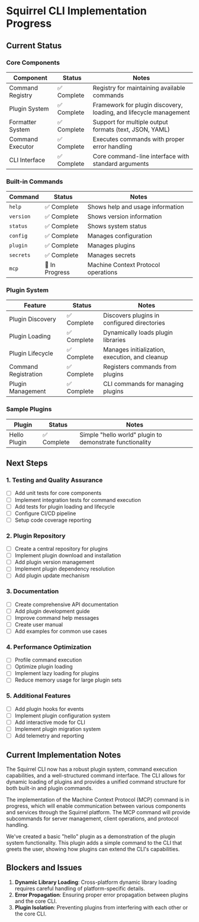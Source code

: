 # Squirrel CLI Implementation Progress

## Current Status

### Core Components
| Component | Status | Notes |
|-----------|--------|-------|
| Command Registry | ✅ Complete | Registry for maintaining available commands |
| Plugin System | ✅ Complete | Framework for plugin discovery, loading, and lifecycle management |
| Formatter System | ✅ Complete | Support for multiple output formats (text, JSON, YAML) |
| Command Executor | ✅ Complete | Executes commands with proper error handling |
| CLI Interface | ✅ Complete | Core command-line interface with standard arguments |

### Built-in Commands
| Command | Status | Notes |
|---------|--------|-------|
| `help` | ✅ Complete | Shows help and usage information |
| `version` | ✅ Complete | Shows version information |
| `status` | ✅ Complete | Shows system status |
| `config` | ✅ Complete | Manages configuration |
| `plugin` | ✅ Complete | Manages plugins |
| `secrets` | ✅ Complete | Manages secrets |
| `mcp` | 🔄 In Progress | Machine Context Protocol operations |

### Plugin System
| Feature | Status | Notes |
|---------|--------|-------|
| Plugin Discovery | ✅ Complete | Discovers plugins in configured directories |
| Plugin Loading | ✅ Complete | Dynamically loads plugin libraries |
| Plugin Lifecycle | ✅ Complete | Manages initialization, execution, and cleanup |
| Command Registration | ✅ Complete | Registers commands from plugins |
| Plugin Management | ✅ Complete | CLI commands for managing plugins |

### Sample Plugins
| Plugin | Status | Notes |
|--------|--------|-------|
| Hello Plugin | ✅ Complete | Simple "hello world" plugin to demonstrate functionality |

## Next Steps

### 1. Testing and Quality Assurance
- [ ] Add unit tests for core components
- [ ] Implement integration tests for command execution
- [ ] Add tests for plugin loading and lifecycle
- [ ] Configure CI/CD pipeline
- [ ] Setup code coverage reporting

### 2. Plugin Repository
- [ ] Create a central repository for plugins
- [ ] Implement plugin download and installation
- [ ] Add plugin version management
- [ ] Implement plugin dependency resolution
- [ ] Add plugin update mechanism

### 3. Documentation
- [ ] Create comprehensive API documentation
- [ ] Add plugin development guide
- [ ] Improve command help messages
- [ ] Create user manual
- [ ] Add examples for common use cases

### 4. Performance Optimization
- [ ] Profile command execution
- [ ] Optimize plugin loading
- [ ] Implement lazy loading for plugins
- [ ] Reduce memory usage for large plugin sets

### 5. Additional Features
- [ ] Add plugin hooks for events
- [ ] Implement plugin configuration system
- [ ] Add interactive mode for CLI
- [ ] Implement plugin migration system
- [ ] Add telemetry and reporting

## Current Implementation Notes

The Squirrel CLI now has a robust plugin system, command execution capabilities, and a well-structured command interface. The CLI allows for dynamic loading of plugins and provides a unified command structure for both built-in and plugin commands.

The implementation of the Machine Context Protocol (MCP) command is in progress, which will enable communication between various components and services through the Squirrel platform. The MCP command will provide subcommands for server management, client operations, and protocol handling.

We've created a basic "hello" plugin as a demonstration of the plugin system functionality. This plugin adds a simple command to the CLI that greets the user, showing how plugins can extend the CLI's capabilities.

## Blockers and Issues

1. **Dynamic Library Loading**: Cross-platform dynamic library loading requires careful handling of platform-specific details.
2. **Error Propagation**: Ensuring proper error propagation between plugins and the core CLI.
3. **Plugin Isolation**: Preventing plugins from interfering with each other or the core CLI. 